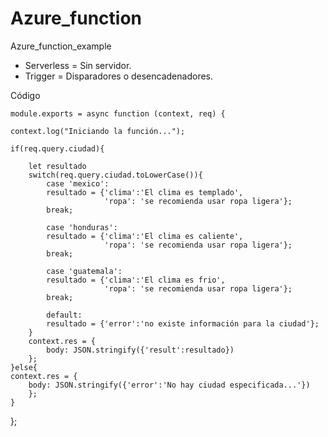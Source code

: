 # Azure_function
Azure_function_example

* Serverless = Sin servidor.
* Trigger = Disparadores o desencadenadores.

Código

    module.exports = async function (context, req) {
    
    context.log("Iniciando la función...");

    if(req.query.ciudad){

        let resultado
        switch(req.query.ciudad.toLowerCase()){
            case 'mexico':
            resultado = {'clima':'El clima es templado',
                         'ropa': 'se recomienda usar ropa ligera'};
            break;

            case 'honduras':
            resultado = {'clima':'El clima es caliente',
                         'ropa': 'se recomienda usar ropa ligera'}; 
            break;

            case 'guatemala':
            resultado = {'clima':'El clima es frio',
                         'ropa': 'se recomienda usar ropa ligera'};
            break;

            default:
            resultado = {'error':'no existe información para la ciudad'};
        }
        context.res = {
            body: JSON.stringify({'result':resultado})
        };
    }else{
    context.res = {
        body: JSON.stringify({'error':'No hay ciudad especificada...'})
        };
    }

};
